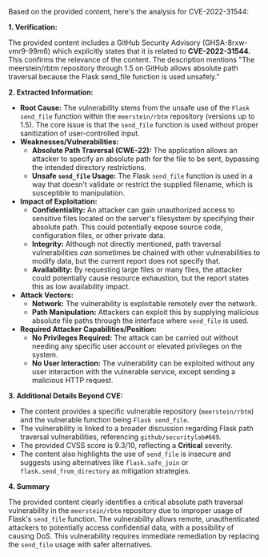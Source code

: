 Based on the provided content, here's the analysis for CVE-2022-31544:

**1. Verification:**

The provided content includes a GitHub Security Advisory (GHSA-8rxw-vmr9-99m6) which explicitly states that it is related to **CVE-2022-31544.** This confirms the relevance of the content. The description mentions "The meerstein/rbtm repository through 1.5 on GitHub allows absolute path traversal because the Flask send_file function is used unsafely."

**2. Extracted Information:**

*   **Root Cause:** The vulnerability stems from the unsafe use of the `Flask send_file` function within the `meerstein/rbtm` repository (versions up to 1.5). The core issue is that the `send_file` function is used without proper sanitization of user-controlled input.
*   **Weaknesses/Vulnerabilities:**
    *   **Absolute Path Traversal (CWE-22):** The application allows an attacker to specify an absolute path for the file to be sent, bypassing the intended directory restrictions.
    *   **Unsafe `send_file` Usage:** The Flask `send_file` function is used in a way that doesn't validate or restrict the supplied filename, which is susceptible to manipulation.
*   **Impact of Exploitation:**
    *   **Confidentiality:** An attacker can gain unauthorized access to sensitive files located on the server's filesystem by specifying their absolute path. This could potentially expose source code, configuration files, or other private data.
    *   **Integrity:** Although not directly mentioned, path traversal vulnerabilities *can* sometimes be chained with other vulnerabilities to modify data, but the current report does not specify that.
    *   **Availability:** By requesting large files or many files, the attacker could potentially cause resource exhaustion, but the report states this as low availability impact.
*   **Attack Vectors:**
    *   **Network:** The vulnerability is exploitable remotely over the network.
    *   **Path Manipulation:**  Attackers can exploit this by supplying malicious absolute file paths through the interface where `send_file` is used.
*   **Required Attacker Capabilities/Position:**
    *   **No Privileges Required:** The attack can be carried out without needing any specific user account or elevated privileges on the system.
    *   **No User Interaction:** The vulnerability can be exploited without any user interaction with the vulnerable service, except sending a malicious HTTP request.

**3. Additional Details Beyond CVE:**

*   The content provides a specific vulnerable repository (`meerstein/rbtm`) and the vulnerable function being `Flask send_file`.
*   The vulnerability is linked to a broader discussion regarding Flask path traversal vulnerabilities, referencing `github/securitylab#669`.
*   The provided CVSS score is 9.3/10, reflecting a **Critical** severity.
*   The content also highlights the use of `send_file` is insecure and suggests using alternatives like `flask.safe_join` or `flask.send_from_directory` as mitigation strategies.

**4. Summary**

The provided content clearly identifies a critical absolute path traversal vulnerability in the `meerstein/rbtm` repository due to improper usage of Flask's `send_file` function.  The vulnerability allows remote, unauthenticated attackers to potentially access confidential data, with a possibility of causing DoS. This vulnerability requires immediate remediation by replacing the `send_file` usage with safer alternatives.